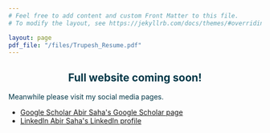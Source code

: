 ```yaml
---
# Feel free to add content and custom Front Matter to this file.
# To modify the layout, see https://jekyllrb.com/docs/themes/#overriding-theme-defaults

layout: page
pdf_file: "/files/Trupesh_Resume.pdf"
---
```

<center> <h2 class="h1" style="color: rgb(0,55,71)" id="about">Full website coming soon! </h2> </center>

<p style="color: rgb(0,55,71)" id="extra_text"> Meanwhile please visit my social media pages. </p>
<!-- {% pdf {{ page.pdf_file }} no_link %} -->
<div>
     <ul>
          <li>
               <a href="https://scholar.google.com/citations?user=rIGWIs8AAAAJ&hl=en" title="Google Scholar" class="no-mark-external" target="_blank">
                    <span class="icon-googlescholar2"></span>
                    <span aria-hidden="true">Google Scholar </span>
                    <span class="sr-only">Abir Saha's Google Scholar page</span>
               </a>
          </li>
          <li>
               <a href="https://www.linkedin.com/in/trupeshkumarpatel" title="LinkedIn" class="no-mark-external" target="_blank">
                    <span class="icon-linkedin2"></span>
                    <span aria-hidden="true">LinkedIn </span>
                    <span class="sr-only">Abir Saha's LinkedIn profile</span>
               </a>
          </li>
     </ul>
</div>
